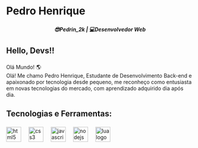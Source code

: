 <h1 align="left">Pedro Henrique</h1>

###

<h5 align="center">😎Pedrin_2k | 💻Desenvolvedor Web</h5>

###

<h2 align="left">Hello, Devs!!</h2>

###

<p align="left">Olá Mundo! 🌎<br>Olá! Me chamo Pedro Henrique, Estudante de Desenvolvimento Back-end e apaixonado por tecnologia desde pequeno, me reconheço como entusiasta em novas tecnologias do mercado, com aprendizado adquirido dia após dia.</p>

###

<h2 align="left">Tecnologias e Ferramentas:</h2>

###

<div align="left">
  <img src="https://cdn.jsdelivr.net/gh/devicons/devicon/icons/html5/html5-original.svg" height="40" alt="html5 logo"  />
  <img width="12" />
  <img src="https://cdn.jsdelivr.net/gh/devicons/devicon/icons/css3/css3-original.svg" height="40" alt="css3 logo"  />
  <img width="12" />
  <img src="https://cdn.jsdelivr.net/gh/devicons/devicon/icons/javascript/javascript-original.svg" height="40" alt="javascript logo"  />
  <img width="12" />
  <img src="https://cdn.jsdelivr.net/gh/devicons/devicon/icons/nodejs/nodejs-original.svg" height="40" alt="nodejs logo"  />
  <img width="12" />
  <img src="https://cdn.jsdelivr.net/gh/devicons/devicon/icons/lua/lua-original.svg" height="40" alt="lua logo"  />
</div>

###
